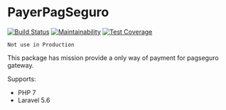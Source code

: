 PayerPagSeguro
==============

[![Build Status](https://travis-ci.org/AdminWeb/PayerPagSeguro.svg?branch=master)](https://travis-ci.org/AdminWeb/PayerPagSeguro) [![Maintainability](https://api.codeclimate.com/v1/badges/0a912122e7848b1a09ef/maintainability)](https://codeclimate.com/github/AdminWeb/PayerPagSeguro/maintainability) [![Test Coverage](https://api.codeclimate.com/v1/badges/0a912122e7848b1a09ef/test_coverage)](https://codeclimate.com/github/AdminWeb/PayerPagSeguro/test_coverage)

```Not use in Production```

This package has mission provide a only way of payment for pagseguro gateway.

Supports:

   * PHP 7
   * Laravel 5.6
